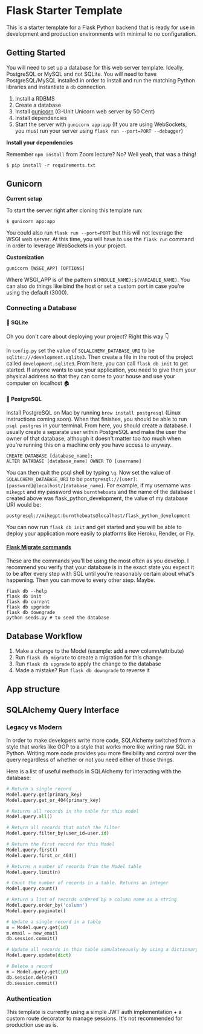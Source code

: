 # Flask Starter Template
This is a starter template for a Flask Python backend that is ready for use in development and production environments with minimal to no configuration.
## Getting Started
You will need to set up a database for this web server template. Ideally, PostgreSQL or MySQL and not SQLite. You will need to have PostgreSQL/MySQL installed in order to install and run the matching Python libraries and instantiate a `db` connection.

1. Install a RDBMS
2. Create a database
3. Install [gunicorn](https://gunicorn.org/) (G-Unit Unicorn web server by 50 Cent)
4. Install dependencies
5. Start the server with `gunicorn app:app` (If you are using WebSockets, you must run your server using `flask run --port=PORT --debugger`)

**Install your dependencies**

Remember `npm install` from Zoom lecture? No? Well yeah, that was a thing!

`$ pip install -r requirements.txt`

## Gunicorn

**Current setup**

To start the server right after cloning this template run:

`$ gunicorn app:app`

You could also run `flask run --port=PORT` but this will not leverage the WSGI web server. At this time, you will have to use the `flask run` command in order to leverage WebSockets in your project.

**Customization**

`gunicorn [WSGI_APP] [OPTIONS]`

Where WSGI_APP is of the pattern `$(MODULE_NAME):$(VARIABLE_NAME)`. You can also do things like bind the host or set a custom port in case you're using the default (3000).

### Connecting a Database

#### 📃 SQLite
Oh you don't care about deploying your project? Right this way 👇

In `config.py` set the value of `SQLALCHEMY_DATABASE_URI` to be `sqlite:///development.sqlite3`. Then create a file in the root of the project called `development.sqlite3`. From here, you can call `flask db init` to get started. If anyone wants to use your application, you need to give them your physical address so that they can come to your house and use your computer on localhost 🏠

#### 🐘 PostgreSQL
Install PostgreSQL on Mac by running `brew install postgresql` (Linux instructions coming soon). When that finishes, you should be able to run `psql postgres` in your terminal. From here, you should create a database. I usually create a separate user within PostgreSQL and make the user the owner of that database, although it doesn't matter too _too_ much when you're running this on a machine only you have access to anyway.

```
CREATE DATABASE [database_name];
ALTER DATABASE [database_name] OWNER TO [username]
```

You can then quit the psql shell by typing `\q`. Now set the value of `SQLALCHEMY_DATABASE_URI` to be `postgresql://[user]:[password]@localhost/[database_name]`. For example, if my username was `mikegpt` and my password was `burntheboats` and the name of the database I created above was flask_python_development, the value of my database URI would be: 

`postgresql://mikegpt:burntheboats@localhost/flask_python_development`

You can now run `flask db init` and get started and you will be able to deploy your application more easily to platforms like Heroku, Render, or Fly.

#### [Flask Migrate commands](https://flask-migrate.readthedocs.io/en/latest/)
These are the commands you'll be using the most often as you develop. I recommend you verify that your database is in the exact state you expect it to be after every step with SQL until you're reasonably certain about what's happening. Then you can move to every other step. Maybe.

```
flask db --help
flask db init
flask db current
flask db upgrade
flask db downgrade
python seeds.py # to seed the database
```

## Database Workflow
1. Make a change to the Model (example: add a new column/attribute)
2. Run `flask db migrate` to create a migration for this change
3. Run `flask db upgrade` to apply the change to the database
4. Made a mistake? Run `flask db downgrade` to reverse it
## App structure


## SQLAlchemy Query Interface

### Legacy vs Modern
In order to make developers write more code, SQLAlchemy switched from a style that works like OOP to a style that works more like writing raw SQL in Python. Writing more code provides you more flexibility and control over the query regardless of whether or not you need either of those things.


Here is a list of useful methods in SQLAlchemy for interacting with the database:

```python
# Return a single record
Model.query.get(primary_key)
Model.query.get_or_404(primary_key)

# Returns all records in the table for this model
Model.query.all()

# Return all records that match the filter
Model.query.filter_by(user_id=user.id)

# Return the first record for this Model
Model.query.first()
Model.query.first_or_404()

# Returns n number of records from the Model table
Model.query.limit(n)

# Count the number of records in a table. Returns an integer
Model.query.count()

# Return a list of records ordered by a column name as a string
Model.query.order_by('column')
Model.query.paginate()

# Update a single record in a table
m = Model.query.get(id)
m.email = new_email
db.session.commit()

# Update all records in this table simulatneously by using a dictionary object
Model.query.update(dict)

# Delete a record
m = Model.query.get(id)
db.session.delete()
db.session.commit()
```

### Authentication
This template is currently using a simple JWT auth implementation + a custom route decorator to manage sessions. It's not recommended for production use as is.